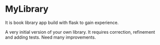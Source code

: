 # MyLibrary
It is book library app build with flask to gain experience.

A very initial version of your own library. It requires correction, refinement and adding tests.
Need many improvements.
